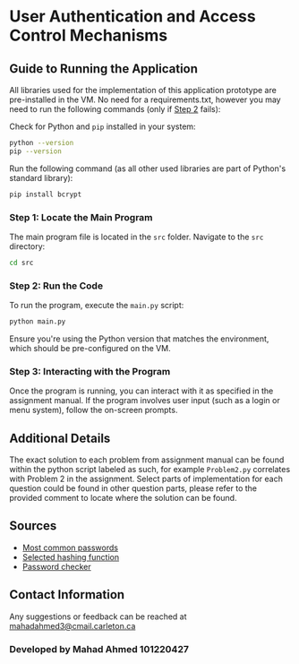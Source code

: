 # User Authentication and Access Control Mechanisms

## Guide to Running the Application
All libraries used for the implementation of this application prototype are pre-installed in the VM. No need for a requirements.txt, however you may need to run the following commands (only if [Step 2](#step-2-run-the-code) fails):

Check for Python and `pip` installed in your system:
```bash
python --version
pip --version
```
Run the following command (as all other used libraries are part of Python's standard library):
```bash
pip install bcrypt
```

### Step 1: Locate the Main Program
The main program file is located in the `src` folder. Navigate to the `src` directory:
```bash
cd src
```

### Step 2: Run the Code
To run the program, execute the `main.py` script:
```bash
python main.py
```
Ensure you're using the Python version that matches the environment, which should be pre-configured on the VM.

### Step 3: Interacting with the Program
Once the program is running, you can interact with it as specified in the assignment manual. If the program involves user input (such as a login or menu system), follow the on-screen prompts.

## Additional Details
The exact solution to each problem from assignment manual can be found within the python script labeled as such, for example `Problem2.py` correlates with Problem 2 in the assignment. Select parts of implementation for each question could be found in other question parts, please refer to the provided comment to locate where the solution can be found.

## Sources

- [Most common passwords](https://en.wikipedia.org/wiki/Wikipedia:10,000_most_common_passwords)
- [Selected hashing function](https://www.geeksforgeeks.org/hashing-passwords-in-python-with-bcrypt/)
- [Password checker](https://www.geeksforgeeks.org/python-program-check-validity-password/)

## Contact Information
Any suggestions or feedback can be reached at mahadahmed3@cmail.carleton.ca

### Developed by Mahad Ahmed 101220427
